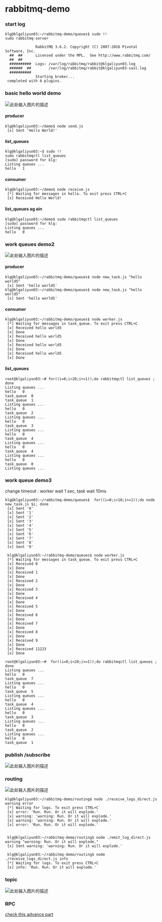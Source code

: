 # rabbitmq-demo

### start log

	klg@klgaliyun03:~/rabbitmq-demo/queues$ sudo !!
	sudo rabbitmq-server 

	              RabbitMQ 3.6.2. Copyright (C) 2007-2016 Pivotal Software, Inc.
	  ##  ##      Licensed under the MPL.  See http://www.rabbitmq.com/
	  ##  ##
	  ##########  Logs: /var/log/rabbitmq/rabbit@klgaliyun03.log
	  ######  ##        /var/log/rabbitmq/rabbit@klgaliyun03-sasl.log
	  ##########
	              Starting broker...
	 completed with 6 plugins.


### basic hello world demo
![此处输入图片的描述][1]

#### producer

	klg@klgaliyun03:~/demo$ node send.js
	 [x] Sent 'Hello World!'

#### list_queues

	klg@klgaliyun03:~$ sudo !!
	sudo rabbitmqctl list_queues
	[sudo] password for klg: 
	Listing queues ...
	hello	1

#### consumer

	klg@klgaliyun03:~/demo$ node receive.js 
	 [*] Waiting for messages in hello. To exit press CTRL+C
	 [x] Received Hello World!

#### list_queues ag ain

	klg@klgaliyun03:~/demo$ sudo rabbitmqctl list_queues
	[sudo] password for klg: 
	Listing queues ...
	hello	0


### work queues demo2	
![此处输入图片的描述][2]

#### producer

	klg@klgaliyun03:~/rabbitmq-demo/queues$ node new_task.js "hello world5"
	 [x] Sent 'hello world5'
	klg@klgaliyun03:~/rabbitmq-demo/queues$ node new_task.js "hello world5"
	 [x] Sent 'hello world5'

#### consumer

	klg@klgaliyun03:~/rabbitmq-demo/queues$ node worker.js 
	 [*] Waiting for messages in task_queue. To exit press CTRL+C
	 [x] Received hello world5
	 [x] Done
	 [x] Received hello world5
	 [x] Done
	 [x] Received hello world5
	 [x] Done
	 [x] Received hello world5
	 [x] Done	 

#### list_queues

	root@klgaliyun03:~# for((i=0;i<20;i+=1));do rabbitmqctl list_queues ;  done
	Listing queues ...
	hello	0
	task_queue	0
	task_queue	1
	Listing queues ...
	hello	0
	task_queue	2
	Listing queues ...
	hello	0
	task_queue	3
	Listing queues ...
	hello	0
	task_queue	4
	Listing queues ...
	hello	0
	task_queue	4
	Listing queues ...
	hello	0
	task_queue	0
	Listing queues ...


### work queue demo3 
change timeout : worker wait 1 sec, task wait 10ms


	klg@klgaliyun03:~/rabbitmq-demo/queues$  for((i=0;i<10;i+=1));do node new_task.js $i; done
	 [x] Sent '0'
	 [x] Sent '1'
	 [x] Sent '2'
	 [x] Sent '3'
	 [x] Sent '4'
	 [x] Sent '5'
	 [x] Sent '6'
	 [x] Sent '7'
	 [x] Sent '8'
	 [x] Sent '9'

	 klg@klgaliyun03:~/rabbitmq-demo/queues$ node worker.js 
	 [*] Waiting for messages in task_queue. To exit press CTRL+C
	 [x] Received 0
	 [x] Done
	 [x] Received 1
	 [x] Done
	 [x] Received 2
	 [x] Done
	 [x] Received 3
	 [x] Done
	 [x] Received 4
	 [x] Done
	 [x] Received 5
	 [x] Done
	 [x] Received 6
	 [x] Done
	 [x] Received 7
	 [x] Done
	 [x] Received 8
	 [x] Done
	 [x] Received 9
	 [x] Done
	 [x] Received 11223
	 [x] Done

	root@klgaliyun03:~#  for((i=0;i<20;i+=1));do rabbitmqctl list_queues ;  done
	Listing queues ...
	hello	0
	task_queue	7
	Listing queues ...
	hello	0
	task_queue	5
	Listing queues ...
	hello	0
	task_queue	4
	Listing queues ...
	hello	0
	task_queue	3
	Listing queues ...
	hello	0
	task_queue	2
	Listing queues ...
	hello	0
	task_queue	1
	
### publish /subscribe
![此处输入图片的描述][3]
### routing
![此处输入图片的描述][4]

    klg@klgaliyun03:~/rabbitmq-demo/routing$ node ./receive_logs_direct.js warning error
     [*] Waiting for logs. To exit press CTRL+C
     [x] error: 'Run. Run. Or it will explode.'
     [x] warning: 'warning: Run. Or it will explode.'
     [x] warning: 'warning: Run. Or it will explode.'
     [x] error: 'Run. Run. Or it will explode.'
     
     
     klg@klgaliyun03:~/rabbitmq-demo/routing$ node ./emit_log_direct.js warning "warning: Run. Or it will explode."
     [x] Sent warning: 'warning: Run. Or it will explode.'
     
     klg@klgaliyun03:~/rabbitmq-demo/routing$ node ./receive_logs_direct.js info
     [*] Waiting for logs. To exit press CTRL+C
     [x] info: 'Run. Run. Or it will explode.'
     
 
### topic
![此处输入图片的描述][5]
### RPC
[check this advance part](https://github.com/no7dw/rabbitmq-demo/blob/master/advance.md#faq)

  [1]: http://www.rabbitmq.com/img/tutorials/python-one.png
  [2]: http://www.rabbitmq.com/img/tutorials/python-two.png
  [3]: http://www.rabbitmq.com/img/tutorials/exchanges.png
  [4]: http://www.rabbitmq.com/img/tutorials/python-four.png
  [5]: http://www.rabbitmq.com/img/tutorials/python-five.png